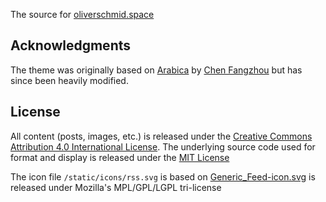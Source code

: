 The source for [oliverschmid.space](https://oliverschmid.space)

## Acknowledgments

The theme was originally based on [Arabica](https://themes.gohugo.io/arabica/) by [Chen Fangzhou](https://fixatom.com) but has since been heavily modified.

## License

All content (posts, images, etc.) is released under the [Creative Commons Attribution 4.0 International License](https://creativecommons.org/licenses/by/4.0/). The underlying source code used for format and display is released under the [MIT License](https://github.com/oschmid/website/blob/LICENSE)

The icon file `/static/icons/rss.svg` is based on [Generic_Feed-icon.svg](https://commons.wikimedia.org/wiki/File:Generic_Feed-icon.svg) is released under Mozilla's MPL/GPL/LGPL tri-license